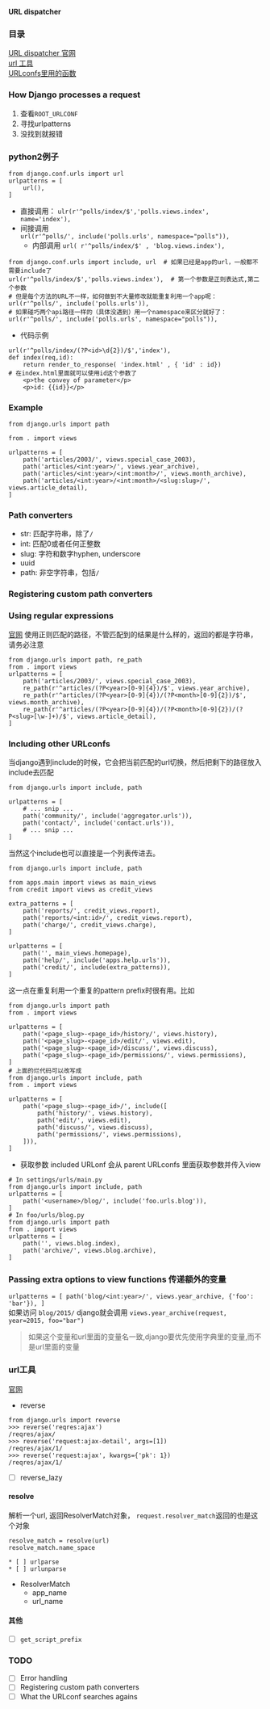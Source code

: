 **URL dispatcher**  

### 目录
[URL dispatcher 官网](https://docs.djangoproject.com/en/2.0/topics/http/urls/)  
[url 工具](https://docs.djangoproject.com/en/2.1/ref/urlresolvers/)  
[URLconfs里用的函数](https://docs.djangoproject.com/en/2.1/ref/urls/#module-django.conf.urls)

### How Django processes a request
1. 查看`ROOT_URLCONF`
2. 寻找urlpatterns
3. 没找到就报错

### python2例子
```
from django.conf.urls import url
urlpatterns = [
    url(),
]
```
* 直接调用：
`ulr(r'^polls/index/$','polls.views.index', name='index'),`
* 间接调用  
`url(r'^polls/', include('polls.urls', namespace="polls")),`
    * 内部调用
        `url( r'^polls/index/$' , 'blog.views.index'),`

```
from django.conf.urls import include, url  # 如果已经是app的url，一般都不需要include了
url(r'^polls/index/$','polls.views.index'),  # 第一个参数是正则表达式,第二个参数
# 但是每个方法的URL不一样，如何做到不大量修改就能重复利用一个app呢：
url(r'^polls/', include('polls.urls')),
# 如果碰巧两个api路径一样的（具体没遇到）用一个namespace来区分就好了：
url(r'^polls/', include('polls.urls', namespace="polls")),
```

* 代码示例
```
url(r'^polls/index/(?P<id>\d{2})/$','index'),
def index(req,id):
    return render_to_response( 'index.html' , { 'id' : id})
# 在index.html里面就可以使用id这个参数了
    <p>the convey of parameter</p>
    <p>id: {{id}}</p>
```

### Example
```
from django.urls import path

from . import views

urlpatterns = [
    path('articles/2003/', views.special_case_2003),
    path('articles/<int:year>/', views.year_archive),
    path('articles/<int:year>/<int:month>/', views.month_archive),
    path('articles/<int:year>/<int:month>/<slug:slug>/', views.article_detail),
]
```

### Path converters
* str: 匹配字符串，除了`/`
* int: 匹配0或者任何正整数
* slug: 字符和数字hyphen, underscore
* uuid
* path: 非空字符串，包括`/`

### Registering custom path converters

### Using regular expressions
[官网](https://docs.djangoproject.com/en/2.2/topics/http/urls/#using-regular-expressions)
使用正则匹配的路径，不管匹配到的结果是什么样的，返回的都是字符串，请务必注意
```
from django.urls import path, re_path
from . import views
urlpatterns = [
    path('articles/2003/', views.special_case_2003),
    re_path(r'^articles/(?P<year>[0-9]{4})/$', views.year_archive),
    re_path(r'^articles/(?P<year>[0-9]{4})/(?P<month>[0-9]{2})/$', views.month_archive),
    re_path(r'^articles/(?P<year>[0-9]{4})/(?P<month>[0-9]{2})/(?P<slug>[\w-]+)/$', views.article_detail),
]
```

### Including other URLconfs
当django遇到include的时候，它会把当前匹配的url切换，然后把剩下的路径放入include去匹配
```
from django.urls import include, path

urlpatterns = [
    # ... snip ...
    path('community/', include('aggregator.urls')),
    path('contact/', include('contact.urls')),
    # ... snip ...
]
```
当然这个include也可以直接是一个列表传进去。
```
from django.urls import include, path

from apps.main import views as main_views
from credit import views as credit_views

extra_patterns = [
    path('reports/', credit_views.report),
    path('reports/<int:id>/', credit_views.report),
    path('charge/', credit_views.charge),
]

urlpatterns = [
    path('', main_views.homepage),
    path('help/', include('apps.help.urls')),
    path('credit/', include(extra_patterns)),
]
```
这一点在重复利用一个重复的pattern prefix时很有用。比如
```
from django.urls import path
from . import views

urlpatterns = [
    path('<page_slug>-<page_id>/history/', views.history),
    path('<page_slug>-<page_id>/edit/', views.edit),
    path('<page_slug>-<page_id>/discuss/', views.discuss),
    path('<page_slug>-<page_id>/permissions/', views.permissions),
]
# 上面的烂代码可以改写成
from django.urls import include, path
from . import views

urlpatterns = [
    path('<page_slug>-<page_id>/', include([
        path('history/', views.history),
        path('edit/', views.edit),
        path('discuss/', views.discuss),
        path('permissions/', views.permissions),
    ])),
]
```

* 获取参数
included URLonf 会从 parent URLconfs 里面获取参数并传入view
```
# In settings/urls/main.py
from django.urls import include, path
urlpatterns = [
    path('<username>/blog/', include('foo.urls.blog')),
]
# In foo/urls/blog.py
from django.urls import path
from . import views
urlpatterns = [
    path('', views.blog.index),
    path('archive/', views.blog.archive),
]
```


### Passing extra options to view functions 传递额外的变量
`
urlpatterns = [
    path('blog/<int:year>/', views.year_archive, {'foo': 'bar'}),
]
`  
如果访问 `blog/2015/` django就会调用
`views.year_archive(request, year=2015, foo="bar")`
> 如果这个变量和url里面的变量名一致,django要优先使用字典里的变量,而不是url里面的变量

### url工具
[官网](https://docs.djangoproject.com/en/2.1/ref/urlresolvers/#resolve)
* reverse
```
from django.urls import reverse
>>> reverse('reqres:ajax')
/reqres/ajax/
>>> reverse('request:ajax-detail', args=[1])
/reqres/ajax/1/
>>> reverse('request:ajax', kwargs={'pk': 1})
/reqres/ajax/1/
```
* [ ] reverse_lazy
#### resolve
解析一个url, 返回ResolverMatch对象， `request.resolver_match`返回的也是这个对象
```
resolve_match = resolve(url)
resolve_match.name_space
```
    * [ ] urlparse
    * [ ] urlunparse
* ResolverMatch
    * app_name
    * url_name
#### 其他
* [ ] `get_script_prefix`

### TODO
* [ ] Error handling
* [ ] Registering custom path converters
* [ ] What the URLconf searches agains
